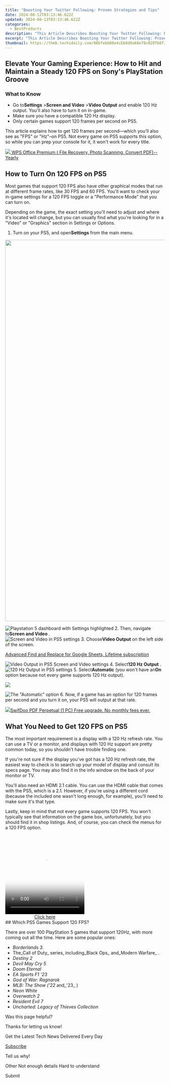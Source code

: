 ```yaml
---
title: "Boosting Your Twitter Following: Proven Strategies and Tips"
date: 2024-08-12T03:13:46.622Z
updated: 2024-08-13T03:13:46.622Z
categories:
  - BestProducts
description: "This Article Describes Boosting Your Twitter Following: Proven Strategies and Tips"
excerpt: "This Article Describes Boosting Your Twitter Following: Proven Strategies and Tips"
thumbnail: https://thmb.techidaily.com/88bfebb08e4cbb8d0a68e78c0297b8f1e363343f342702915251fd121c5a13e0.jpg
---
```


## Elevate Your Gaming Experience: How to Hit and Maintain a Steady 120 FPS on Sony's PlayStation Groove
### What to Know

* Go to**Settings** \>**Screen and Video** \>**Video Output** and enable 120 Hz output. You'll also have to turn it on in-game.
* Make sure you have a compatible 120 Hz display.
* Only certain games support 120 frames per second on PS5.

 This article explains how to get 120 frames per second—which you'll also see as "FPS" or "Hz"–on PS5\. Not every game on PS5 supports this option, so while you can prep your console for it, it won't work for every title.  

<!-- affiliate ads begin -->
<a href="https://secure.2checkout.com/order/checkout.php?PRODS=38729081&QTY=1&AFFILIATE=108875&CART=1"><img src="https://website-prod.cache.wpscdn.com/img/wps-office-pdf-editor-1x.890dbda.png" border="0">
WPS Office Premium ( File Recovery, Photo Scanning, Convert PDF)--Yearly</a>
<!-- affiliate ads end -->
## How to Turn On 120 FPS on PS5

 Most games that support 120 FPS also have other graphical modes that run at different frame rates, like 30 FPS and 60 FPS. You'll want to check your in-game settings for a 120 FPS toggle or a "Performance Mode" that you can turn on.

 Depending on the game, the exact setting you'll need to adjust and where it's located will change, but you can usually find what you're looking for in a "Video" or "Graphics" section in Settings or Options.

1. Turn on your PS5, and open**Settings** from the main menu.  
<!-- affiliate ads begin -->
<a href="https://ukaidot.sjv.io/c/5597632/1793233/19578" target="_top" id="1793233"><img src="//a.impactradius-go.com/display-ad/19578-1793233" border="0" alt="" width="1200" height="1200"/></a><img height="0" width="0" src="https://imp.pxf.io/i/5597632/1793233/19578" style="position:absolute;visibility:hidden;" border="0" />
<!-- affiliate ads end -->
![Playstation 5 dashboard with Settings highlighted](https://www.lifewire.com/thmb/SgkRTTRVRqbxRg0AJLYr6FWqfG4=/1500x0/filters:no_upscale():max_bytes(150000):strip_icc():format(webp)/how-to-remote-play-ps5-games-on-android-50896111-df8a16a465fe41e7aef3d5ad05b4a7c8.jpg)
2. Then, navigate to**Screen and Video** .  
![Screen and Video in PS5 settings](https://www.lifewire.com/thmb/YCLQ2vGLnavPgpRPNtxhU7n6NFw=/1500x0/filters:no_upscale():max_bytes(150000):strip_icc():format(webp)/Screen-and-Video-Settings-aa8ff277b8254627a1a8c88e1c91f9cf.jpg)
3. Choose**Video Output** on the left side of the screen.  
<!-- affiliate ads begin -->
<a href="https://secure.2checkout.com/order/checkout.php?PRODS=4729642&QTY=1&AFFILIATE=108875&CART=1">Advanced Find and Replace for Google Sheets, Lifetime subscription</a>
<!-- affiliate ads end -->
![Video Output in PS5 Screen and Video settings](https://www.lifewire.com/thmb/Xgk1MNv2WwvyRO7tv2bHEF4oiqo=/1500x0/filters:no_upscale():max_bytes(150000):strip_icc():format(webp)/Video-Output-46b505f379064535ac4977a29faee336.jpg)
4. Select**120 Hz Output** .  
![120 Hz Output in PS5 settings](https://www.lifewire.com/thmb/hxj9hKX_96UCkA07Y8Rzo91hvKo=/1500x0/filters:no_upscale():max_bytes(150000):strip_icc():format(webp)/120-Output-9e18a336656f4caf97cc91724b032df2.jpg)
5. Select**Automatic** (you won't have an**On** option because not every game supports 120 Hz output).  
<!-- affiliate ads begin -->
<a href="https://shop.mondly.com/affiliate.php?ACCOUNT=ATISTUDI&AFFILIATE=108875&PATH=https%3A%2F%2Fwww.mondly.com%3FAFFILIATE%3D108875%26RESOURCE%3D%2BBusiness%2B970x90%2B"><img src="https://secure.avangate.com/images/merchant/69c418c33ec2e1a4267fa9bb77fa1428/business-970x90.gif" border="0"></a>
<!-- affiliate ads end -->
![The "Automatic" option ](https://www.lifewire.com/thmb/N0N2mbCdwDADtM0UH7Q50TlNT2U=/1500x0/filters:no_upscale():max_bytes(150000):strip_icc():format(webp)/Automatic-8261fa6f79014410bb3948ebcbcac568.jpg)
6. Now, if a game has an option for 120 frames per second and you turn it on, your PS5 will output at that rate.

<!-- affiliate ads begin -->
<a href="https://purchase.swifdoo.com/order/checkout.php?PRODS=40002162&QTY=1&AFFILIATE=108875&CART=1"><img src="https://secure.avangate.com/images/merchant/8b932759a5a04ddb34bf79e3f9072e4b/products/1_Product%20box%20white-1024x1024.png" border="0">SwifDoo PDF Perpetual (1 PC) Free upgrade. No monthly fees ever. 
</a>
<!-- affiliate ads end -->
## What You Need to Get 120 FPS on PS5

 The most important requirement is a display with a 120 Hz refresh rate. You can use a TV or a monitor, and displays with 120 Hz support are pretty common today, so you shouldn't have trouble finding one.

 If you're not sure if the display you've got has a 120 Hz refresh rate, the easiest way to check is to search up your model of display and consult its specs page. You may also find it in the info window on the back of your monitor or TV.

 You'll also need an HDMI 2.1 cable. You can use the HDMI cable that comes with the PS5, which is a 2.1\. However, if you're using a different cord (because the included one wasn't long enough, for example), you'll need to make sure it's that type.

 Lastly, keep in mind that not every game supports 120 FPS. You won't typically see that information on the game box, unfortunately, but you should find it in shop listings. And, of course, you can check the menus for a 120 FPS option.

<!-- affiliate ads begin -->
<span id="1997795">
					<video width="250" height="250" style="cursor:pointer"
           poster="//a.impactradius-go.com/display-clicktoplayimage/1997795.jpeg"
           onclick="if(!this.playClicked){this.play();this.setAttribute('controls',true);this.playClicked=true;}">
	   <source src="//a.impactradius-go.com/display-ad/23621-1997795">
	   <img src="//a.impactradius-go.com/display-clicktoplayimage/1997795.jpeg" style="border: none; height: 100%; width: 100%; object-fit: contain">
	</video>
	<div style="width:250px;text-align:center"><a href="javascript:window.open(decodeURIComponent('https%3A%2F%2Fproteahair.pxf.io%2Fc%2F5597632%2F1997795%2F23621'), '_blank');void(0);">Click here</a></div>
</span>
<img height="0" width="0" src="https://imp.pxf.io/i/5597632/1997795/23621" style="position:absolute;visibility:hidden;" border="0" />
<!-- affiliate ads end -->
## Which PS5 Games Support 120 FPS?

 There are over 100 PlayStation 5 games that support 120Hz, with more coming out all the time. Here are some popular ones:

* _Borderlands 3._
* The_Call of Duty_ series, including_Black Ops_ and_Modern Warfare_ .
* _Destiny 2_
* _Devil May Cry 5_
* _Doom Eternal_
* _EA Sports F1 '23_
* _God of War: Ragnarok_
* _MLB: The Show ('22_ and_'23_ )
* _Neon White_
* _Overwatch 2_
* _Resident Evil 7_
* _Uncharted: Legacy of Thieves Collection_

Was this page helpful?

Thanks for letting us know!

 Get the Latest Tech News Delivered Every Day

[Subscribe](https://www.lifewire.com/#)

Tell us why!

 Other  Not enough details  Hard to understand

 Submit

<ins class="adsbygoogle"
     style="display:block"
     data-ad-format="autorelaxed"
     data-ad-client="ca-pub-7571918770474297"
     data-ad-slot="1223367746"></ins>



<ins class="adsbygoogle"
     style="display:block"
     data-ad-client="ca-pub-7571918770474297"
     data-ad-slot="8358498916"
     data-ad-format="auto"
     data-full-width-responsive="true"></ins>


